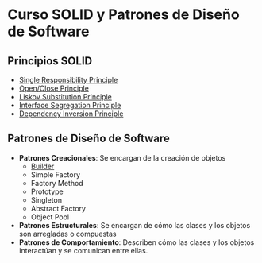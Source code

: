 # Curso SOLID y Patrones de Diseño de Software

## Principios SOLID

  - [Single Responsibility Principle](https://github.com/noctaelux/curso-solid/tree/main/design_principles%20-%20SRP%20-%20hands%20on%20begin)
  - [Open/Close Principle](https://github.com/noctaelux/curso-solid/tree/main/design_principles%20-%20OC%20-%20begin)
  - [Liskov Substitution Principle](https://github.com/noctaelux/curso-solid/tree/main/design_principles%20-%20liskov%20-%20begin)
  - [Interface Segregation Principle](https://github.com/noctaelux/curso-solid/tree/main/design_principles%20-%20interface%20Segregation%20-%20begin)
  - [Dependency Inversion Principle](https://github.com/noctaelux/curso-solid/tree/main/design_principles%20-%20dependency%20inv%20-%20begin)

## Patrones de Diseño de Software

  - **Patrones Creacionales**: Se encargan de la creación de objetos
    - [Builder](https://github.com/noctaelux/curso-solid/tree/main/design-patterns/builder-pattern)
    - Simple Factory
    - Factory Method
    - Prototype
    - Singleton
    - Abstract Factory
    - Object Pool
  - **Patrones Estructurales**: Se encargan de cómo las clases y los objetos son arregladas o compuestas
  - **Patrones de Comportamiento**: Describen cómo las clases y los objetos interactúan y se comunican entre ellas.
